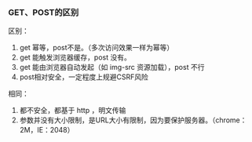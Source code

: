 ### GET、POST的区别

区别：

1. get 幂等，post不是。（多次访问效果一样为幂等）
2. get 能触发浏览器缓存，post 没有。
3. get 能由浏览器自动发起（如 img-src 资源加载），post 不行
4. post相对安全，一定程度上规避CSRF风险

相同：

1. 都不安全，都基于 http ，明文传输
2. 参数并没有大小限制，是URL大小有限制，因为要保护服务器。（chrome： 2M，IE：2048）